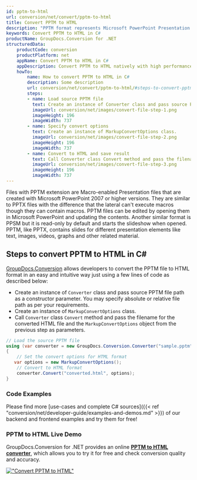```yaml
---
id: pptm-to-html
url: conversion/net/convert/pptm-to-html
title: Convert PPTM to HTML
description: "PPTM format represents Microsoft PowerPoint Presentation with .pptm extension. Learn how to convert PPTM to HTML file programmatically in C# language using GroupDocs.Conversion for .NET library."
keywords: Convert PPTM to HTML in C#
productName: GroupDocs.Conversion for .NET
structuredData:
    productCode: conversion
    productPlatform: net
    appName: Convert PPTM to HTML in C#
    appDescription: Convert PPTM to HTML natively with high performance using C# language and server side GroupDocs.Conversion for .NET APIs, without the use of any software like Microsoft or Open Office.
    howTo:
        name: How to convert PPTM to HTML in C# 
        description: Some description
        url: conversion/net/convert/pptm-to-html/#steps-to-convert-pptm-to-html-in-c
        steps:
        - name: Load source PPTM file 
          text: Create an instance of Converter class and pass source PPTM file path as a constructor parameter. You may specify absolute or relative file path as per your requirements. 
          imageUrl: conversion/net/images/convert-file-step-1.png
          imageHeight: 196
          imageWidth: 737
        - name: Specify convert options 
          text: Create an instance of MarkupConvertOptions class.
          imageUrl: conversion/net/images/convert-file-step-2.png
          imageHeight: 196
          imageWidth: 737
        - name: Convert to HTML and save result 
          text: Call Converter class Convert method and pass the filename for the converted HTML file and the MarkupConvertOptions object from the previous step as parameters.
          imageUrl: conversion/net/images/convert-file-step-3.png
          imageHeight: 196
          imageWidth: 737
---
```


Files with PPTM extension are Macro-enabled Presentation files that are created with Microsoft PowerPoint 2007 or higher versions. They are similar to PPTX files with the difference that the lateral can't execute macros though they can contain macros. PPTM files can be edited by opening them in Microsoft PowerPoint and updating the contents. Another similar format is PPSM but it is read-only by default and starts the slideshow when opened. PPTM, like PPTX, contains slides for different presentation elements like text, images, videos, graphs and other related material.

## Steps to convert PPTM to HTML in C#

[GroupDocs.Conversion](https://products.groupdocs.com/conversion/net) allows developers to convert the PPTM file to HTML format in an easy and intuitive way just using a few lines of code as described below:

* Create an instance of `Converter` class and pass source PPTM file path as a constructor parameter. You may specify absolute or relative file path as per your requirements. 
* Create an instance of `MarkupConvertOptions` class.
* Call `Converter` class `Convert` method and pass the filename for the converted HTML file and the `MarkupConvertOptions` object from the previous step as parameters.

```csharp
// Load the source PPTM file
using (var converter = new GroupDocs.Conversion.Converter("sample.pptm"))
{
    // Set the convert options for HTML format
   var options = new MarkupConvertOptions();
    // Convert to HTML format
    converter.Convert("converted.html", options);
}
```

### Code Examples

Please find more [use-cases and complete C# sources]({{< ref "conversion/net/developer-guide/examples-and-demos.md" >}}) of our backend and frontend examples and try them for free!

### PPTM to HTML Live Demo

GroupDocs.Conversion for .NET provides an online [**PPTM to HTML converter**](https://products.groupdocs.app/conversion/pptm-to-html), which allows you to try it for free and check conversion quality and accuracy.

[!["Convert PPTM to HTML"](conversion/net/images/convert-to-html/convert-pptm-to-html.png)](https://products.groupdocs.app/conversion/pptm-to-html)